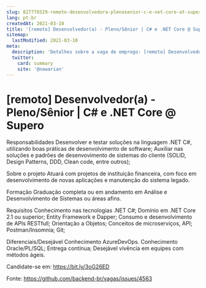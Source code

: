 ```yaml
---
slug: 827778529-remoto-desenvolvedora-plenosenior-c-e-net-core-at-supero
lang: pt-br
createdAt: 2021-03-10
title: '[remoto] Desenvolvedor(a) - Pleno/Sênior | C# e .NET Core @ Supero - Vaga de Emprego'
sitemap:
  lastModified: 2021-03-10
meta:
  description: 'Detalhes sobre a vaga de emprego: [remoto] Desenvolvedor(a) - Pleno/Sênior | C# e .NET Core @ Supero'
  twitter:
    card: summary
    site: '@nawarian'
---
```


# [remoto] Desenvolvedor(a) - Pleno/Sênior | C# e .NET Core @ Supero

Responsabilidades
Desenvolver e testar soluções na linguagem .NET C#, utilizando boas práticas de desenvolvimento de software;
Auxiliar nas soluções e padrões de desenvovimento de sistemas do cliente (SOLID, Design Patterns, DDD, Clean code, entre outros);

Sobre o projeto
Atuará com projetos de instituição financeira, com foco em desenvolvimento de novas aplicações e manutenção do sistema legado.

Formação
Graduação completa ou em andamento em Análise e Desenvolvimento de Sistemas ou áreas afins.

Requisitos
Conhecimento nas tecnologias .NET C#;
Domínio em .NET Core 2.1 ou superior;
Entity Framework e Dapper;
Consumo e desenvolvimento de APIs RESTfull;
Orientação a Objetos;
Conceitos de microserviços, API;
Postman/Insomnia;
Git;

Diferenciais/Desejável
Conhecimento AzureDevOps.
Conhecimento Oracle/PL/SQL;
Entrega contínua;
Desejável vivência em equipes com métodos ágeis.

Candidate-se em: https://bit.ly/3oG26ED

Fonte: https://github.com/backend-br/vagas/issues/4563